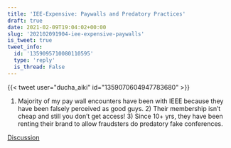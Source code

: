 ```yaml
---
title: 'IEE-Expensive: Paywalls and Predatory Practices'
draft: true
date: 2021-02-09T19:04:02+00:00
slug: '202102091904-iee-expensive-paywalls'
is_tweet: true
tweet_info:
  id: '1359095710080110595'
  type: 'reply'
  is_thread: False
---
```




{{< tweet user="ducha_aiki" id="1359070604947783680" >}}

1) Majority of my pay wall encounters have been with IEEE because they have been falsely perceived as good guys. 2) Their membership isn’t cheap and still you don’t get access! 3) Since 10+ yrs, they have been renting their brand to allow fraudsters do predatory fake conferences.

[Discussion](https://x.com/sytelus/status/1359095710080110595)
